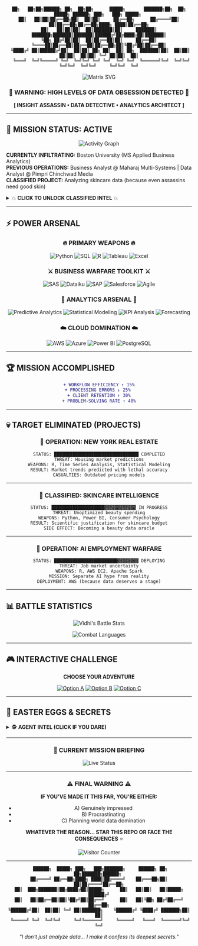 <div align="center">

```ascii
██╗   ██╗██╗██████╗ ██╗  ██╗██╗      █████╗       ███████╗██╗  ██╗ █████╗ ██████╗ ███╗   ███╗ █████╗ 
██║   ██║██║██╔══██╗██║  ██║██║     ██╔══██╗      ██╔════╝██║  ██║██╔══██╗██╔══██╗████╗ ████║██╔══██╗
██║   ██║██║██║  ██║███████║██║     ███████║      ███████╗███████║███████║██████╔╝██╔████╔██║███████║
╚██╗ ██╔╝██║██║  ██║██╔══██║██║     ██╔══██║      ╚════██║██╔══██║██╔══██║██╔══██╗██║╚██╔╝██║██╔══██║
 ╚████╔╝ ██║██████╔╝██║  ██║██║ ██╗ ██║  ██║ ██╗  ███████║██║  ██║██║  ██║██║  ██║██║ ╚═╝ ██║██║  ██║
  ╚═══╝  ╚═╝╚═════╝ ╚═╝  ╚═╝╚═╝ ╚═╝ ╚═╝  ╚═╝ ╚═╝  ╚══════╝╚═╝  ╚═╝╚═╝  ╚═╝╚═╝  ╚═╝╚═╝     ╚═╝╚═╝  ╚═╝
```

![Matrix SVG](https://readme-typing-svg.herokuapp.com?font=Fira+Code&weight=700&size=28&duration=3000&pause=500&color=00FF41&background=000000&center=true&vCenter=true&multiline=true&width=1000&height=140&lines=LOADING...;INSIGHT+ASSASSIN+DETECTED;MS+APPLIED+BUSINESS+ANALYTICS+%7C+BOSTON+UNIVERSITY;%3E%3E%3E+CONVERTING+CHAOS+INTO+COLD+HARD+CASH+%3C%3C%3C)

### 🚨 WARNING: HIGH LEVELS OF DATA OBSESSION DETECTED 🚨

**[ INSIGHT ASSASSIN • DATA DETECTIVE • ANALYTICS ARCHITECT ]**

</div>

---

## 🎯 MISSION STATUS: ACTIVE

<div align="center">

![Activity Graph](https://github-readme-activity-graph.vercel.app/graph?username=VidhiSharma2000&theme=react-dark&hide_border=true&area=true&bg_color=0d1117&color=ff6b6b&line=feca57&point=ff9ff3)

</div>

**CURRENTLY INFILTRATING:** Boston University (MS Applied Business Analytics)  
**PREVIOUS OPERATIONS:** Business Analyst @ Maharaj Multi-Systems | Data Analyst @ Pimpri Chinchwad Media  
**CLASSIFIED PROJECT:** Analyzing skincare data (because even assassins need good skin)  

<details>
<summary>💥 <b>CLICK TO UNLOCK CLASSIFIED INTEL</b> 💥</summary>

```
AGENT PROFILE: VIDHI SHARMA
━━━━━━━━━━━━━━━━━━━━━━━━━━━━━━━━━━━━━━━━━━━━━━━
THREAT LEVEL: MAXIMUM (to bad data)
SPECIALIZATION: Converting chaos into cash
WEAKNESS: Will debug for coffee
SUPERPOWER: Making Excel cry tears of joy
━━━━━━━━━━━━━━━━━━━━━━━━━━━━━━━━━━━━━━━━━━━━━━━
```

</details>

---

## ⚡ POWER ARSENAL

<div align="center">

### 🔥 PRIMARY WEAPONS 🔥

![Python](https://img.shields.io/badge/PYTHON-FFD43B?style=for-the-badge&logo=python&logoColor=blue)
![SQL](https://img.shields.io/badge/SQL-CC2927?style=for-the-badge&logo=microsoft-sql-server&logoColor=white)
![R](https://img.shields.io/badge/R-276DC3?style=for-the-badge&logo=r&logoColor=white)
![Tableau](https://img.shields.io/badge/TABLEAU-E97627?style=for-the-badge&logo=tableau&logoColor=white)
![Excel](https://img.shields.io/badge/EXCEL_NINJA-217346?style=for-the-badge&logo=microsoft-excel&logoColor=white)

### ⚔️ BUSINESS WARFARE TOOLKIT ⚔️

![SAS](https://img.shields.io/badge/SAS-1f425f?style=for-the-badge&logo=sas&logoColor=white)
![Dataiku](https://img.shields.io/badge/DATAIKU-2AB1AC?style=for-the-badge&logo=dataiku&logoColor=white)
![SAP](https://img.shields.io/badge/SAP-0FAAFF?style=for-the-badge&logo=sap&logoColor=white)
![Salesforce](https://img.shields.io/badge/SALESFORCE-00D2FF?style=for-the-badge&logo=salesforce&logoColor=white)
![Agile](https://img.shields.io/badge/AGILE_MASTER-FF6B35?style=for-the-badge&logo=agile&logoColor=white)

### 🎯 ANALYTICS ARSENAL 🎯

![Predictive Analytics](https://img.shields.io/badge/PREDICTIVE_ANALYTICS-FF4757?style=for-the-badge&logo=chart-line&logoColor=white)
![Statistical Modeling](https://img.shields.io/badge/STATISTICAL_MODELING-5352ED?style=for-the-badge&logo=formula&logoColor=white)
![KPI Analysis](https://img.shields.io/badge/KPI_ANALYSIS-26D0CE?style=for-the-badge&logo=target&logoColor=white)
![Forecasting](https://img.shields.io/badge/MARKET_FORECASTING-FFA726?style=for-the-badge&logo=trending-up&logoColor=white)

### ☁️ CLOUD DOMINATION ☁️

![AWS](https://img.shields.io/badge/AWS-FF9900?style=for-the-badge&logo=amazon-aws&logoColor=white)
![Azure](https://img.shields.io/badge/AZURE-0078D4?style=for-the-badge&logo=microsoft-azure&logoColor=white)
![Power BI](https://img.shields.io/badge/POWER_BI-F2C811?style=for-the-badge&logo=powerbi&logoColor=black)
![PostgreSQL](https://img.shields.io/badge/POSTGRESQL-4169E1?style=for-the-badge&logo=postgresql&logoColor=white)

</div>

---

## 🏆 MISSION ACCOMPLISHED

<div align="center">

```diff
+ WORKFLOW EFFICIENCY ↑ 15%
+ PROCESSING ERRORS ↓ 25% 
+ CLIENT RETENTION ↑ 30%
+ PROBLEM-SOLVING RATE ↑ 40%
```

</div>

---

## 💀 TARGET ELIMINATED (PROJECTS)

<div align="center">

### 🎯 OPERATION: NEW YORK REAL ESTATE

```
STATUS: ████████████████████████████████ COMPLETED
THREAT: Housing market predictions
WEAPONS: R, Time Series Analysis, Statistical Modeling
RESULT: Market trends predicted with lethal accuracy
CASUALTIES: Outdated pricing models
```

</div>

---

<div align="center">

### 💄 CLASSIFIED: SKINCARE INTELLIGENCE

```
STATUS: ████████████████████▓▓▓▓▓▓▓▓▓▓▓▓ IN PROGRESS
THREAT: Unoptimized beauty spending
WEAPONS: Python, Power BI, Consumer Psychology
RESULT: Scientific justification for skincare budget
SIDE EFFECT: Becoming a beauty data oracle
```

</div>

---

<div align="center">

### 🤖 OPERATION: AI EMPLOYMENT WARFARE

```
STATUS: ████████████████████████▓▓▓▓▓▓▓▓ DEPLOYING
THREAT: Job market uncertainty
WEAPONS: R, AWS EC2, Apache Spark
MISSION: Separate AI hype from reality
DEPLOYMENT: AWS (because data deserves a stage)
```

</div>

---

## 📊 BATTLE STATISTICS

<div align="center">

![Vidhi's Battle Stats](https://github-readme-stats-sigma-five.vercel.app/api?username=VidhiSharma2000&show_icons=true&theme=radical&hide_border=true&title_color=ff6b6b&icon_color=feca57&text_color=ff9ff3&bg_color=0d1117)

![Combat Languages](https://github-readme-stats-sigma-five.vercel.app/api/top-langs/?username=VidhiSharma2000&layout=compact&theme=radical&hide_border=true&title_color=ff6b6b&text_color=ff9ff3&bg_color=0d1117)

</div>

---

## 🎮 INTERACTIVE CHALLENGE

<div align="center">

**CHOOSE YOUR ADVENTURE**

[![Option A](https://img.shields.io/badge/🔥_HIRE_ME-FF4757?style=for-the-badge&logo=handshake)](https://www.linkedin.com/in/17vidhisharma/)
[![Option B](https://img.shields.io/badge/🎯_STALK_MY_WORK-5352ED?style=for-the-badge&logo=eye)](https://vidhisharma2000.github.io/portfolio-vidhi/)
[![Option C](https://img.shields.io/badge/📧_SEND_ENCRYPTED_MESSAGE-26D0CE?style=for-the-badge&logo=telegram)](mailto:sharmavidhi3008@gmail.com)

</div>

---

## 🎪 EASTER EGGS & SECRETS

<details>
<summary>🕵️ <b>AGENT INTEL (CLICK IF YOU DARE)</b></summary>

```
TOP SECRET CLEARANCE REQUIRED
━━━━━━━━━━━━━━━━━━━━━━━━━━━━━━━━━━━━━━━━━━━━━━━

AGENT WEAKNESSES:
• Spends 3+ hours debugging typos
• Browser: 60% data tutorials, 30% skincare, 10% memes
• Can explain ML algorithms AND retinol chemistry
• Gets unreasonably excited about clean datasets

CLASSIFIED ACHIEVEMENTS:
• Led 15+ covert volunteer operations
• Exceeded fundraising targets by 30%
• Can make Excel perform impossible acrobatics
• Solved the great skincare-spending mystery of 2024

DANGER LEVEL: Will make your data problems disappear
WARNING: Side effects include clean dashboards and profitable insights
━━━━━━━━━━━━━━━━━━━━━━━━━━━━━━━━━━━━━━━━━━━━━━━
```

</details>

---

<div align="center">

### 🚀 CURRENT MISSION BRIEFING

![Live Status](https://readme-typing-svg.herokuapp.com?font=Fira+Code&size=20&duration=2000&pause=1000&color=F70000&center=true&vCenter=true&width=600&lines=ANALYZING+MASSIVE+DATASETS;BUILDING+KILLER+DASHBOARDS;DEBUGGING+IMPOSSIBLE+CODE;SAVING+THE+WORLD+WITH+DATA)

</div>

---

<div align="center">

### ⚠️ FINAL WARNING ⚠️

**IF YOU'VE MADE IT THIS FAR, YOU'RE EITHER:**
- A) Genuinely impressed
- B) Procrastinating 
- C) Planning world data domination

**WHATEVER THE REASON... STAR THIS REPO OR FACE THE CONSEQUENCES** ⭐

![Visitor Counter](https://komarev.com/ghpvc/?username=VidhiSharma2000&color=red&style=for-the-badge&label=AGENTS+DETECTED)

</div>

---

<div align="center">

<div align="center">

```ascii
 ██████╗  █████╗ ███╗   ███╗███████╗     ██████╗ ██╗   ██╗███████╗██████╗ 
██╔════╝ ██╔══██╗████╗ ████║██╔════╝    ██╔═══██╗██║   ██║██╔════╝██╔══██╗
██║  ███╗███████║██╔████╔██║█████╗      ██║   ██║██║   ██║█████╗  ██████╔╝
██║   ██║██╔══██║██║╚██╔╝██║██╔══╝      ██║   ██║╚██╗ ██╔╝██╔══╝  ██╔══██╗
╚██████╔╝██║  ██║██║ ╚═╝ ██║███████╗    ╚██████╔╝ ╚████╔╝ ███████╗██║  ██║
 ╚═════╝ ╚═╝  ╚═╝╚═╝     ╚═╝╚══════╝     ╚═════╝   ╚═══╝  ╚══════╝╚═╝  ╚═╝
```

*"I don't just analyze data... I make it confess its deepest secrets."*

</div>

</div>
